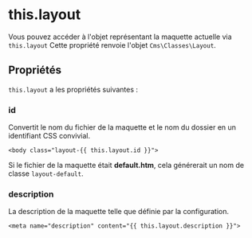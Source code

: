 # this.layout

Vous pouvez accéder à l'objet représentant la maquette actuelle via `this.layout`
Cette propriété renvoie l'objet `Cms\Classes\Layout`.

## Propriétés

`this.layout` a les propriétés suivantes :

### id

Convertit le nom du fichier de la maquette et le nom du dossier en un identifiant CSS convivial.

    <body class="layout-{{ this.layout.id }}">

Si le fichier de la maquette était **default.htm**, cela générerait un nom de classe `layout-default`.

### description

La description de la maquette telle que définie par la configuration.

    <meta name="description" content="{{ this.layout.description }}">
